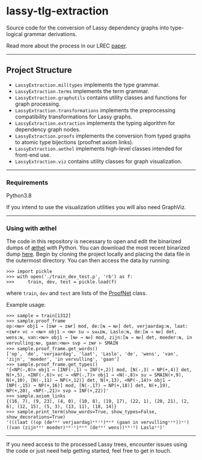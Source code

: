 # lassy-tlg-extraction
Source code for the conversion of Lassy dependency graphs into type-logical grammar derivations.

Read more about the process in our LREC [paper](http://www.lrec-conf.org/proceedings/lrec2020/pdf/2020.lrec-1.647.pdf).

---

## Project Structure
* `LassyExtraction.milltypes` implements the type grammar.
* `LassyExtraction.terms` implements the term grammar.
* `LassyExtraction.graphutils` contains utility classes and functions for graph processing.
* `LassyExtraction.transformations` implements the preprocessing compatibility transformations for Lassy graphs.
* `LassyExtraction.extraction` implements the typing algorithm for dependency graph nodes.
* `LassyExtraction.proofs` implements the conversion from typed graphs to atomic type bijections (proofnet axiom links).
* `LassyExtraction.aethel` implements high-level classes intended for front-end use.
* `LassyExtraction.viz` contains utility classes for graph visualization.

---
### Requirements
Python3.8

If you intend to use the visualization utilities you will also need GraphViz.

---
### Using with æthel
The code in this repository is necessary to open and edit the binarized dumps of 
[æthel](https://github.com/konstantinosKokos/aethel) with Python.
You can download the most recent binarized dump [here](https://surfdrive.surf.nl/files/index.php/s/WtcjKP7renMHTjU).
Begin by cloning the project locally and placing the data file in the outermost directory.
You can then access the data by running:
```
>>> import pickle
>>> with open('./train_dev_test.p', 'rb') as f: 
>>>     train, dev, test = pickle.load(f)
```
where `train`, `dev` and `test` are lists of the [ProofNet](https://github.com/konstantinosKokos/lassy-tlg-extraction/blob/79ded342d3057c967d4f68b400fee41bab43670d/LassyExtraction/aethel.py#L66) class.

Example usage:
```
>>> sample = train[1312]
>>> sample.proof_frame
op:<ɴᴘ> obj1 → [ɪɴғ → ɪɴғ] mod, de:[ɴ → ɴᴘ] det, verjaardag:ɴ, laat:<ɪɴғ> vc → <ɴᴘ> obj1 → <ɴ> su → sᴍᴀɪɴ, Laslo:ɴ, de:[ɴ → ɴᴘ] det, wens:ɴ, van:<ɴᴘ> obj1 → [ɴᴘ → ɴᴘ] mod, zijn:[ɴ → ɴᴘ] det, moeder:ɴ, in vervulling:ɴᴘ, gaan:<ɴᴘ> svp → ɪɴғ ⊢ SMAIN
>>> sample.proof_frame.get_words()
['op', 'de', 'verjaardag', 'laat', 'Laslo', 'de', 'wens', 'van', 'zijn', 'moeder', 'in vervulling', 'gaan']
>>> sample.proof_frame.get_types()
'[<NP(-,0)> obj1 → [INF(-,1) → INF(+,2)] mod, [N(-,3) → NP(+,4)] det, N(+,5), <INF(-,6)> vc → <NP(-,7)> obj1 → <N(-,8)> su → SMAIN(+,9), N(+,10), [N(-,11) → NP(+,12)] det, N(+,13), <NP(-,14)> obj1 → [NP(-,15) → NP(+,16)] mod, [N(-,17) → NP(+,18)] det, N(+,19), NP(+,20), <NP(-,21)> svp → INF(+,22)]'
>>> sample.axiom_links
{(16, 7), (9, 23), (4, 0), (10, 8), (19, 17), (22, 1), (20, 21), (2, 6), (12, 15), (5, 3), (13, 11), (18, 14)}
>>> sample.print_term(show_words=True, show_types=False, show_decorations=True)
'(((laat ((op (deᵈᵉᵗ verjaardag)ᵒᵇʲ¹)ᵐᵒᵈ (gaan in vervullingˢᵛᵖ))ᵛᶜ) ((van (zijnᵈᵉᵗ moeder)ᵒᵇʲ¹)ᵐᵒᵈ (deᵈᵉᵗ wens))ᵒᵇʲ¹) Lasloˢᵘ)'
``` 
---
If you need access to the processed Lassy trees, encounter issues using the code or just need help getting started, 
feel free to get in touch.
